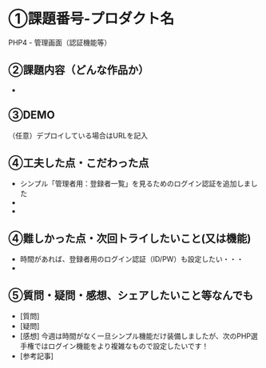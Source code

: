 # ①課題番号-プロダクト名
PHP4 - 管理画面（認証機能等）

## ②課題内容（どんな作品か）
-

## ③DEMO
（任意）デプロイしている場合はURLを記入

## ④工夫した点・こだわった点
- シンプル「管理者用：登録者一覧」を見るためのログイン認証を追加しました
-
-

## ④難しかった点・次回トライしたいこと(又は機能)
- 時間があれば、登録者用のログイン認証（ID/PW）も設定したい・・・
-

## ⑤質問・疑問・感想、シェアしたいこと等なんでも
- [質問]
- [疑問]
- [感想] 今週は時間がなく一旦シンプル機能だけ装備しましたが、次のPHP選手権ではログイン機能をより複雑なもので設定したいです！
- [参考記事]

